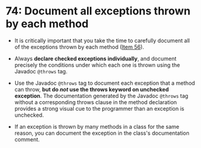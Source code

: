 # 74: Document all exceptions thrown by each method

* It is critically important that you take the time to carefully document all of the exceptions thrown by each method ([Item 56](../56)).

* Always **declare checked exceptions individually**, and document precisely the conditions under which each one is thrown using the Javadoc `@throws` tag.

* Use the Javadoc `@throws` tag to document each exception that a method can throw, **but do _not_ use the throws keyword on unchecked exception**. The documentation generated by the Javadoc `@throws` tag without a corresponding throws clause in the method declaration provides a strong visual cue to the programmer than an exception is unchecked.

* If an exception is thrown by many methods in a class for the same reason, you can document the exception in the class's documentation comment.
